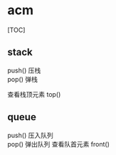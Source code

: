 # acm

[TOC]

## stack 

push()  压栈  
pop()   弹栈

查看栈顶元素 top()

## queue 

push()  压入队列  
pop()   弹出队列
查看队首元素 front()
